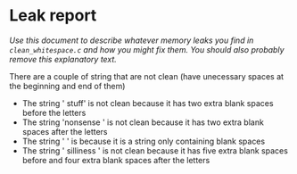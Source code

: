 # Leak report

_Use this document to describe whatever memory leaks
you find in `clean_whitespace.c` and how you might fix
them. You should also probably remove this explanatory
text._

There are a couple of string that are not clean (have unecessary spaces at the beginning and end of them)
 - The string '  stuff' is not clean because it has two extra blank spaces before the letters
 - The string 'nonsense  ' is not clean because it has two extra blank spaces after the letters
 - The string '   ' is because it is a string only containing blank spaces
 - The string '     silliness    ' is not clean because it has five extra blank spaces before and four extra blank spaces after the letters

